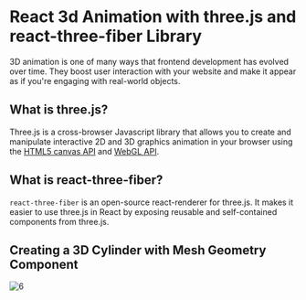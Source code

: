 # React 3d Animation with three.js and react-three-fiber Library

3D animation is one of many ways that frontend development has evolved over time. They boost user interaction with your website and make it appear as if you're engaging with real-world objects.

## What is three.js?

Three.js is a cross-browser Javascript library that allows you to create and manipulate interactive 2D and 3D graphics animation in your browser using the [HTML5 canvas API](https://developer.mozilla.org/en-US/docs/Web/API/Canvas_API) and [WebGL API](https://developer.mozilla.org/en-US/docs/Web/API/WebGL_API).

## What is react-three-fiber?

`react-three-fiber` is an open-source react-renderer for three.js. It makes it easier to use three.js in React by exposing reusable and self-contained components from three.js.

## Creating a 3D Cylinder with Mesh Geometry Component

![6](https://user-images.githubusercontent.com/58919619/182681087-d586fda4-5222-4ee8-ab82-9be2d18ed7fb.gif)
